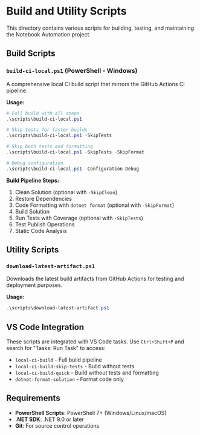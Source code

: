 # Build and Utility Scripts

This directory contains various scripts for building, testing, and maintaining the Notebook Automation project.

## Build Scripts

### `build-ci-local.ps1` (PowerShell - Windows)

A comprehensive local CI build script that mirrors the GitHub Actions CI pipeline.

**Usage:**

```powershell
# Full build with all steps
.\scripts\build-ci-local.ps1

# Skip tests for faster builds
.\scripts\build-ci-local.ps1 -SkipTests

# Skip both tests and formatting
.\scripts\build-ci-local.ps1 -SkipTests -SkipFormat

# Debug configuration
.\scripts\build-ci-local.ps1 -Configuration Debug
```

**Build Pipeline Steps:**

1. Clean Solution (optional with `-SkipClean`)
2. Restore Dependencies
3. Code Formatting with `dotnet format` (optional with `-SkipFormat`)
4. Build Solution
5. Run Tests with Coverage (optional with `-SkipTests`)
6. Test Publish Operations
7. Static Code Analysis

## Utility Scripts

### `download-latest-artifact.ps1`

Downloads the latest build artifacts from GitHub Actions for testing and deployment purposes.

**Usage:**

```powershell
.\scripts\download-latest-artifact.ps1
```

## VS Code Integration

These scripts are integrated with VS Code tasks. Use `Ctrl+Shift+P` and search for "Tasks: Run Task" to access:

- `local-ci-build` - Full build pipeline
- `local-ci-build-skip-tests` - Build without tests
- `local-ci-build-quick` - Build without tests and formatting
- `dotnet-format-solution` - Format code only

## Requirements

- **PowerShell Scripts**: PowerShell 7+ (Windows/Linux/macOS)
- **.NET SDK**: .NET 9.0 or later
- **Git**: For source control operations
